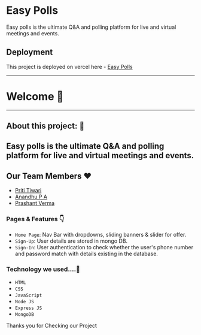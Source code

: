 # Easy Polls
Easy polls is the ultimate Q&A and polling platform for live and virtual meetings and events.

## Deployment

This project is deployed on vercel here - [Easy Polls]()



---

# Welcome 👋

---

## About this project: 🙌

Easy polls is the ultimate Q&A and polling platform for live and virtual meetings and events.
---

## Our Team Members ❤️
- [Priti Tiwari]()
- [Anandhu P A](https://www.linkedin.com/in/anandhu-p-a-953a30231/)
- [Prashant Verma](https://www.linkedin.com/in/prashant-verma-b44738178/)

### Pages & Features 👇

- `Home Page`: Nav Bar with dropdowns, sliding banners & slider for offer.
- `Sign-Up`: User details are stored in mongo DB.
- `Sign-In`: User authentication to check whether the user's phone number and password match with details existing in the database.



### Technology we used....🔧

- `HTML` 
- `CSS` 
- `JavaScript`
- `Node JS`
- `Express JS`
- `MongoDB` 

Thanks you for Checking our Project
